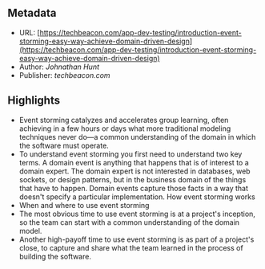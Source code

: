 ## Metadata

* URL: [https://techbeacon.com/app-dev-testing/introduction-event-storming-easy-way-achieve-domain-driven-design](https://techbeacon.com/app-dev-testing/introduction-event-storming-easy-way-achieve-domain-driven-design)
* Author: *Johnathan Hunt*
* Publisher: *techbeacon.com*

## Highlights

* Event storming catalyzes and accelerates group learning, often achieving in a few hours or days what more traditional modeling techniques never do—a common understanding of the domain in which the software must operate.
* To understand event storming you first need to understand two key terms. A domain event is anything that happens that is of interest to a domain expert. The domain expert is not interested in databases, web sockets, or design patterns, but in the business domain of the things that have to happen. Domain events capture those facts in a way that doesn't specify a particular implementation. How event storming works
* When and where to use event storming
* The most obvious time to use event storming is at a project's inception, so the team can start with a common understanding of the domain model.
* Another high-payoff time to use event storming is as part of a project's close, to capture and share what the team learned in the process of building the software.
